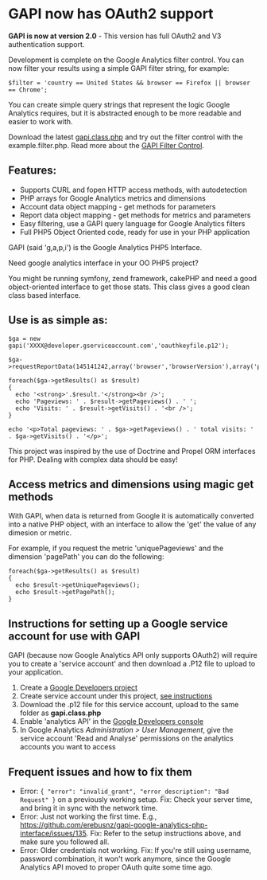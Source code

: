 # GAPI now has OAuth2 support #

**GAPI is now at version 2.0** - This version has full OAuth2 and V3 authentication support.

Development is complete on the Google Analytics filter control. You can now filter your results using a simple GAPI filter string, for example:

```
$filter = 'country == United States && browser == Firefox || browser == Chrome';
```

You can create simple query strings that represent the logic Google Analytics requires, but it is abstracted enough to be more readable and easier to work with.

Download the latest [gapi.class.php](https://github.com/erebusnz/gapi-google-analytics-php-interface) and try out the filter control with the example.filter.php. Read more about the [GAPI Filter Control](https://github.com/erebusnz/gapi-google-analytics-php-interface/blob/wiki/UsingFilterControl.md).

## Features: ##

  * Supports CURL and fopen HTTP access methods, with autodetection
  * PHP arrays for Google Analytics metrics and dimensions
  * Account data object mapping - get methods for parameters
  * Report data object mapping - get methods for metrics and parameters
  * Easy filtering, use a GAPI query language for Google Analytics filters
  * Full PHP5 Object Oriented code, ready for use in your PHP application

GAPI (said 'g,a,p,i') is the Google Analytics PHP5 Interface.

Need google analytics interface in your OO PHP5 project?

You might be running symfony, zend framework, cakePHP and need a good object-oriented interface to get those stats. This class gives a good clean class based interface.

## Use is as simple as: ##

```
$ga = new gapi('XXXX@developer.gserviceaccount.com','oauthkeyfile.p12');

$ga->requestReportData(145141242,array('browser','browserVersion'),array('pageviews','visits'));

foreach($ga->getResults() as $result)
{
  echo '<strong>'.$result.'</strong><br />';
  echo 'Pageviews: ' . $result->getPageviews() . ' ';
  echo 'Visits: ' . $result->getVisits() . '<br />';
}

echo '<p>Total pageviews: ' . $ga->getPageviews() . ' total visits: ' . $ga->getVisits() . '</p>';
```

This project was inspired by the use of Doctrine and Propel ORM interfaces for PHP. Dealing with complex data should be easy!

## Access metrics and dimensions using magic get methods ##

With GAPI, when data is returned from Google it is automatically converted into a native PHP object, with an interface to allow the 'get' the value of any dimesion or metric.

For example, if you request the metric 'uniquePageviews' and the dimension 'pagePath' you can do the following:

```
foreach($ga->getResults() as $result)
{
  echo $result->getUniquePageviews();
  echo $result->getPagePath();
}
```

## Instructions for setting up a Google service account for use with GAPI

GAPI (because now Google Analytics API only supports OAuth2) will require you to create a 'service account' and then download a .P12 file to upload to your application.

  1. Create a [Google Developers project](https://console.developers.google.com/project)
  2. Create service account under this project, [see instructions](https://developers.google.com/identity/protocols/OAuth2ServiceAccount#creatinganaccount)
  3. Download the .p12 file for this service account, upload to the same folder as **gapi.class.php**
  4. Enable 'analytics API' in the [Google Developers console]((https://console.developers.google.com/project))
  5. In Google Analytics *Administration > User Management*, give the service account 'Read and Analyse' permissions on the analytics accounts you want to access
 
## Frequent issues and how to fix them
  * Error: `{ "error": "invalid_grant", "error_description": "Bad Request" }` on a previously working setup. Fix: Check your server time, and bring it in sync with the network time.
  * Error: Just not working the first time. E.g., https://github.com/erebusnz/gapi-google-analytics-php-interface/issues/135. Fix: Refer to the setup instructions above, and make sure you followed all.
  * Error: Older credentials not working. Fix: If you're still using username, password combination, it won't work anymore, since the Google Analytics API moved to proper OAuth quite some time ago.

